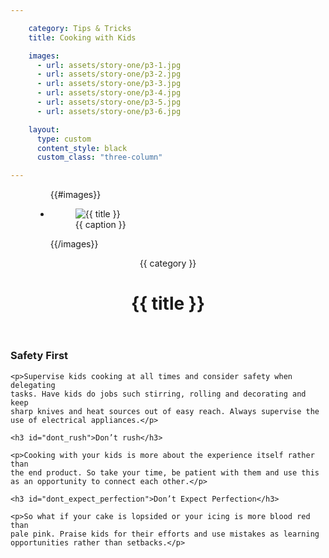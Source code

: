 ```yaml
---

    category: Tips & Tricks
    title: Cooking with Kids

    images:
      - url: assets/story-one/p3-1.jpg
      - url: assets/story-one/p3-2.jpg
      - url: assets/story-one/p3-3.jpg
      - url: assets/story-one/p3-4.jpg
      - url: assets/story-one/p3-5.jpg
      - url: assets/story-one/p3-6.jpg

    layout:
      type: custom
      content_style: black
      custom_class: "three-column"

---
```


<figure class="cover-area">
  <ul class="polaroids">
  {{#images}}
    <li class="polaroid-wrap">
      <figure class="polaroid">
        <img src="{{ url }}" alt="{{ title }}" title="{{ title }}">
        <figcaption>{{ caption }}</figcaption>
      </figure>
    </li>
  {{/images}}
  </ul>
</figure>

<div class="content">
  <header>
    <span class="category">{{ category }}</span>
    <h1 class="title">{{ title }}</h1>
  </header>

  <div class="body">
    <h3 id="safety_first">Safety First</h3>

    <p>Supervise kids cooking at all times and consider safety when delegating
    tasks. Have kids do jobs such stirring, rolling and decorating and keep
    sharp knives and heat sources out of easy reach. Always supervise the
    use of electrical appliances.</p>

    <h3 id="dont_rush">Don’t rush</h3>

    <p>Cooking with your kids is more about the experience itself rather than
    the end product. So take your time, be patient with them and use this
    as an opportunity to connect each other.</p>

    <h3 id="dont_expect_perfection">Don’t Expect Perfection</h3>

    <p>So what if your cake is lopsided or your icing is more blood red than
    pale pink. Praise kids for their efforts and use mistakes as learning
    opportunities rather than setbacks.</p>
  </div>
</div>
